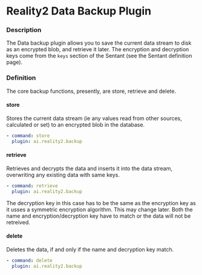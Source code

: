 # Reality2 Data Backup Plugin

### Description

The Data backup plugin allows you to save the current data stream to disk as an encrypted blob, and retrieve it later.  The encryption and decryption keys come from the `keys` section of the Sentant (see the Sentant definition page).

### Definition

The core backup functions, presently, are store, retrieve and delete.

#### store

Stores the current data stream (ie any values read from other sources, calculated or set) to an encrypted blob in the database.

```yaml
- command: store
  plugin: ai.reality2.backup
```

#### retrieve

Retrieves and decrypts the data and inserts it into the data stream, overwriting any existing data with same keys.

```yaml
- command: retrieve
  plugin: ai.reality2.backup
```

The decryption key in this case has to be the same as the encryption key as it usses a symmetric encryption algorithm.  This may change later.  Both the name and encryption/decryption key have to match or the data will not be retreived.

#### delete

Deletes the data, if and only if the name and decryption key match.

```yaml
- command: delete
  plugin: ai.reality2.backup
```